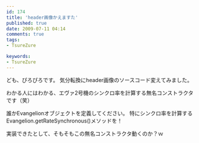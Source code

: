 ```yaml
---
id: 174
title: 'header画像かえますた'
published: true
date: 2009-07-11 04:14
comments: true
tags:
- TsureZure

keywords:
- TsureZure
---
```

ども、ぴろぴろです。
気分転換にheader画像のソースコード変えてみました。

わかる人にはわかる、エヴァ2号機のシンクロ率を計算する無名コンストラクタです（笑）

誰かEvangelionオブジェクトを定義してください。
特にシンクロ率を計算するEvangelion.getRateSynchronous()メソッドを！

実装できたとして、そもそもこの無名コンストラクタ動くのか？ｗ
